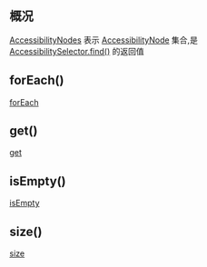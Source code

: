 ## 概况

[AccessibilityNodes](/API/Accessibility/AccessibilityNodes/README.md)
表示 [AccessibilityNode](/API/Accessibility/AccessibilityNode/README.md)
集合,是 [AccessibilitySelector.find()](/API/Accessibility/AccessibilitySelector/README.md?id=find) 的返回值

## forEach()

[forEach](forEach.md ":include")

## get()

[get](get.md ":include")

## isEmpty()

[isEmpty](isEmpty.md ":include")

## size()

[size](size.md ":include")